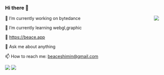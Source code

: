 ### Hi there 👋

<img align="right" src="https://imgs.beacelee.com/logo.jpg" />

🔭 I’m currently working on bytedance

🌱 I’m currently learning webgl,graphic

📃 https://beace.app

💬 Ask me about anything

📫 How to reach me: beaceshimin@gmail.com


<img src="https://github-readme-stats.vercel.app/api?username=beace&theme=cobalt" />
<img src="https://github-readme-stats.vercel.app/api/top-langs/?username=beace&layout=compact" />

